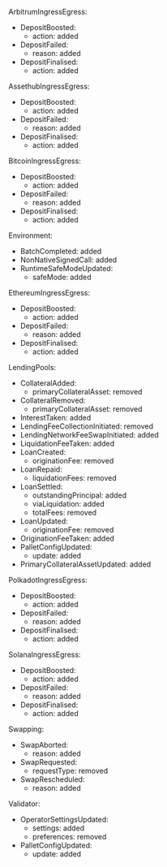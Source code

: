 ArbitrumIngressEgress:
  - DepositBoosted:
    - action: added
  - DepositFailed:
    - reason: added
  - DepositFinalised:
    - action: added

AssethubIngressEgress:
  - DepositBoosted:
    - action: added
  - DepositFailed:
    - reason: added
  - DepositFinalised:
    - action: added

BitcoinIngressEgress:
  - DepositBoosted:
    - action: added
  - DepositFailed:
    - reason: added
  - DepositFinalised:
    - action: added

Environment:
  - BatchCompleted: added
  - NonNativeSignedCall: added
  - RuntimeSafeModeUpdated:
    - safeMode: added

EthereumIngressEgress:
  - DepositBoosted:
    - action: added
  - DepositFailed:
    - reason: added
  - DepositFinalised:
    - action: added

LendingPools:
  - CollateralAdded:
    - primaryCollateralAsset: removed
  - CollateralRemoved:
    - primaryCollateralAsset: removed
  - InterestTaken: added
  - LendingFeeCollectionInitiated: removed
  - LendingNetworkFeeSwapInitiated: added
  - LiquidationFeeTaken: added
  - LoanCreated:
    - originationFee: removed
  - LoanRepaid:
    - liquidationFees: removed
  - LoanSettled:
    - outstandingPrincipal: added
    - viaLiquidation: added
    - totalFees: removed
  - LoanUpdated:
    - originationFee: removed
  - OriginationFeeTaken: added
  - PalletConfigUpdated:
    - update: added
  - PrimaryCollateralAssetUpdated: added

PolkadotIngressEgress:
  - DepositBoosted:
    - action: added
  - DepositFailed:
    - reason: added
  - DepositFinalised:
    - action: added

SolanaIngressEgress:
  - DepositBoosted:
    - action: added
  - DepositFailed:
    - reason: added
  - DepositFinalised:
    - action: added

Swapping:
  - SwapAborted:
    - reason: added
  - SwapRequested:
    - requestType: removed
  - SwapRescheduled:
    - reason: added

Validator:
  - OperatorSettingsUpdated:
    - settings: added
    - preferences: removed
  - PalletConfigUpdated:
    - update: added
